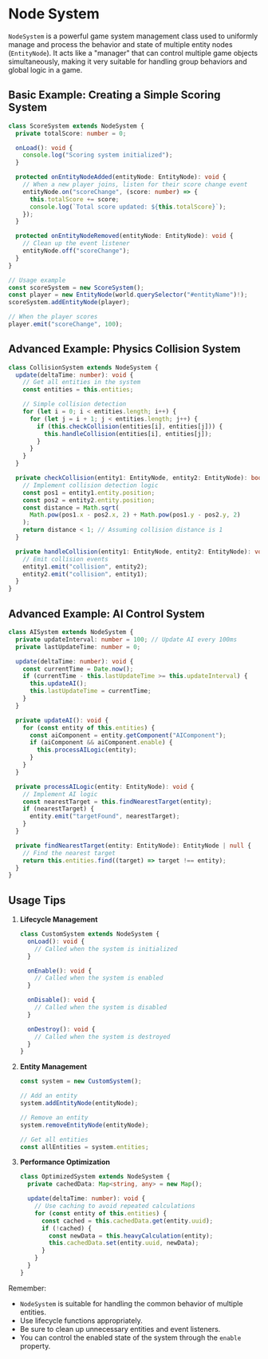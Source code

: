 # Node System

`NodeSystem` is a powerful game system management class used to uniformly manage and process the behavior and state of multiple entity nodes (`EntityNode`). It acts like a "manager" that can control multiple game objects simultaneously, making it very suitable for handling group behaviors and global logic in a game.

## Basic Example: Creating a Simple Scoring System

```typescript
class ScoreSystem extends NodeSystem {
  private totalScore: number = 0;

  onLoad(): void {
    console.log("Scoring system initialized");
  }

  protected onEntityNodeAdded(entityNode: EntityNode): void {
    // When a new player joins, listen for their score change event
    entityNode.on("scoreChange", (score: number) => {
      this.totalScore += score;
      console.log(`Total score updated: ${this.totalScore}`);
    });
  }

  protected onEntityNodeRemoved(entityNode: EntityNode): void {
    // Clean up the event listener
    entityNode.off("scoreChange");
  }
}

// Usage example
const scoreSystem = new ScoreSystem();
const player = new EntityNode(world.querySelector("#entityName")!);
scoreSystem.addEntityNode(player);

// When the player scores
player.emit("scoreChange", 100);
```

## Advanced Example: Physics Collision System

```typescript
class CollisionSystem extends NodeSystem {
  update(deltaTime: number): void {
    // Get all entities in the system
    const entities = this.entities;

    // Simple collision detection
    for (let i = 0; i < entities.length; i++) {
      for (let j = i + 1; j < entities.length; j++) {
        if (this.checkCollision(entities[i], entities[j])) {
          this.handleCollision(entities[i], entities[j]);
        }
      }
    }
  }

  private checkCollision(entity1: EntityNode, entity2: EntityNode): boolean {
    // Implement collision detection logic
    const pos1 = entity1.entity.position;
    const pos2 = entity2.entity.position;
    const distance = Math.sqrt(
      Math.pow(pos1.x - pos2.x, 2) + Math.pow(pos1.y - pos2.y, 2)
    );
    return distance < 1; // Assuming collision distance is 1
  }

  private handleCollision(entity1: EntityNode, entity2: EntityNode): void {
    // Emit collision events
    entity1.emit("collision", entity2);
    entity2.emit("collision", entity1);
  }
}
```

## Advanced Example: AI Control System

```typescript
class AISystem extends NodeSystem {
  private updateInterval: number = 100; // Update AI every 100ms
  private lastUpdateTime: number = 0;

  update(deltaTime: number): void {
    const currentTime = Date.now();
    if (currentTime - this.lastUpdateTime >= this.updateInterval) {
      this.updateAI();
      this.lastUpdateTime = currentTime;
    }
  }

  private updateAI(): void {
    for (const entity of this.entities) {
      const aiComponent = entity.getComponent("AIComponent");
      if (aiComponent && aiComponent.enable) {
        this.processAILogic(entity);
      }
    }
  }

  private processAILogic(entity: EntityNode): void {
    // Implement AI logic
    const nearestTarget = this.findNearestTarget(entity);
    if (nearestTarget) {
      entity.emit("targetFound", nearestTarget);
    }
  }

  private findNearestTarget(entity: EntityNode): EntityNode | null {
    // Find the nearest target
    return this.entities.find((target) => target !== entity);
  }
}
```

## Usage Tips

1.  **Lifecycle Management**

    ```typescript
    class CustomSystem extends NodeSystem {
      onLoad(): void {
        // Called when the system is initialized
      }

      onEnable(): void {
        // Called when the system is enabled
      }

      onDisable(): void {
        // Called when the system is disabled
      }

      onDestroy(): void {
        // Called when the system is destroyed
      }
    }
    ```

2.  **Entity Management**

    ```typescript
    const system = new CustomSystem();

    // Add an entity
    system.addEntityNode(entityNode);

    // Remove an entity
    system.removeEntityNode(entityNode);

    // Get all entities
    const allEntities = system.entities;
    ```

3.  **Performance Optimization**

    ```typescript
    class OptimizedSystem extends NodeSystem {
      private cachedData: Map<string, any> = new Map();

      update(deltaTime: number): void {
        // Use caching to avoid repeated calculations
        for (const entity of this.entities) {
          const cached = this.cachedData.get(entity.uuid);
          if (!cached) {
            const newData = this.heavyCalculation(entity);
            this.cachedData.set(entity.uuid, newData);
          }
        }
      }
    }
    ```

Remember:

- `NodeSystem` is suitable for handling the common behavior of multiple entities.
- Use lifecycle functions appropriately.
- Be sure to clean up unnecessary entities and event listeners.
- You can control the enabled state of the system through the `enable` property.
